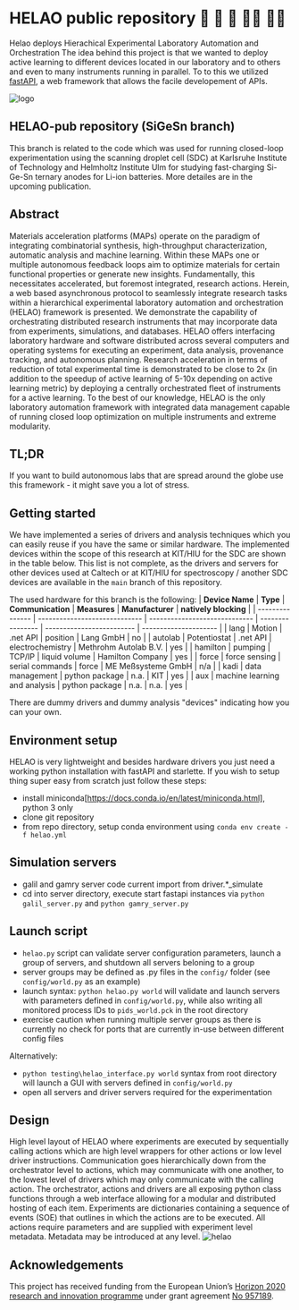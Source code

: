 # HELAO public repository :robot: :rocket: :handshake: :woman_scientist: :man_scientist:
Helao deploys Hierachical Experimental Laboratory Automation and Orchestration
The idea behind this project is that we wanted to deploy active learning to different devices located in our laboratory and to others and even to many instruments running in parallel. To to this we utilized [fastAPI](https://fastapi.tiangolo.com/), a web framework that allows the facile developement of APIs.

![logo](https://github.com/helgestein/helao-dev/blob/master/helaologo.svg)

## HELAO-pub repository (SiGeSn branch)

This branch is related to the code which was used for running closed-loop experimentation using the scanning droplet cell (SDC) at Karlsruhe Institute of Technology and Helmholtz Institute Ulm for studying fast-charging Si-Ge-Sn ternary anodes for Li-ion batteries. More detailes are in the upcoming publication.

## Abstract

Materials acceleration platforms (MAPs) operate on the paradigm of integrating combinatorial synthesis, high-throughput characterization, automatic analysis and machine learning. Within these MAPs one or multiple autonomous feedback loops aim to optimize materials for certain functional properties or generate new insights. Fundamentally, this necessitates accelerated, but foremost integrated, research actions. Herein, a web based asynchronous protocol to seamlessly integrate research tasks within a hierarchical experimental laboratory automation and orchestration (HELAO) framework is presented. We demonstrate the capability of orchestrating distributed research instruments that may incorporate data from experiments, simulations, and databases. HELAO offers interfacing laboratory hardware and software distributed across several computers and operating systems for executing an experiment, data analysis, provenance tracking, and autonomous planning. Research acceleration in terms of reduction of total experimental time is demonstrated to be close to 2x (in addition to the speedup of active learning of 5-10x depending on active learning metric) by deploying a centrally orchestrated fleet of instruments for a active learning. To the best of our knowledge, HELAO is the only laboratory automation framework with integrated data management capable of running closed loop optimization on multiple instruments and extreme modularity.

## TL;DR

If you want to build autonomous labs that are spread around the globe use this framework - it might save you a lot of stress.

## Getting started

We have implemented a series of drivers and analysis techniques which you can easily reuse if you have the same or similar hardware.
The implemented devices within the scope of this research  at KIT/HIU for the SDC are shown in the table below. This list is not complete, as the drivers and servers for other devices used at Caltech or at KIT/HIU for spectroscopy / another SDC devices are available in the `main` branch of this repository.

The used hardware for this branch is the following:
| **Device Name** | **Type**                      | **Communication**             | **Measures**     | **Manufacturer**          | **natively blocking** |
| --------------- | ----------------------------- | ----------------------------- | ---------------- | ------------------------- | --------------------- |
| lang            | Motion                        | .net API                      | position         | Lang GmbH                 | no                    |
| autolab         | Potentiostat                  | .net API                      | electrochemistry | Methrohm Autolab B.V.     | yes                   |
| hamilton        | pumping                       | TCP/IP                        | liquid volume    | Hamilton Company          | yes                   |
| force           | force sensing                 | serial commands               | force            | ME Meßsysteme GmbH        | n/a                   |
| kadi            | data management               | python package                | n.a.             | KIT                       | yes                   |
| aux             | machine learning and analysis | python package                | n.a.             | n.a.                      | yes                   |

There are dummy drivers and dummy analysis "devices" indicating how you can your own.

## Environment setup

HELAO is very lightweight and besides hardware drivers you just need a working python installation with fastAPI and starlette.
If you wish to setup thing super easy from scratch just follow these steps:
- install miniconda[https://docs.conda.io/en/latest/miniconda.html], python 3 only
- clone git repository
- from repo directory, setup conda environment using `conda env create -f helao.yml`

## Simulation servers
- galil and gamry server code current import from driver.*_simulate
- cd into server directory, execute start fastapi instances via  `python galil_server.py` and `python gamry_server.py`

## Launch script
- `helao.py` script can validate server configuration parameters, launch a group of servers, and shutdown all servers beloning to a group
- server groups may be defined as .py files in the `config/` folder (see `config/world.py` as an example)
- launch syntax: `python helao.py world` will validate and launch servers with parameters defined in `config/world.py`, while also writing all monitored process IDs to `pids_world.pck` in the root directory
- exercise caution when running multiple server groups as there is currently no check for ports that are currently in-use between different config files

Alternatively:
- `python testing\helao_interface.py world` syntax from root directory will launch a GUI with servers defined in `config/world.py`
- open all servers and driver servers required for the experimentation

## Design
High level layout of HELAO where experiments are executed by sequentially calling actions which are high level wrappers for other actions or low level driver instructions. Communication goes hierarchically down from the orchestrator level to actions, which may communicate with one another, to the lowest level of drivers which may only communicate with the calling action. The orchestrator, actions and drivers are all exposing python class functions through a web interface allowing for a modular and distributed hosting of each item. Experiments are dictionaries containing a sequence of events (SOE) that outlines in which the actions are to be executed. All actions require parameters and are supplied with experiment level metadata. Metadata may be introduced at any level.
![helao](figure_1.png)


## Acknowledgements

This project has received funding from the European Union’s [Horizon 2020 research and innovation programme](https://ec.europa.eu/programmes/horizon2020/en) under grant agreement [No 957189](https://cordis.europa.eu/project/id/957189).
